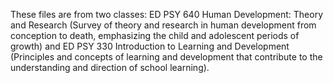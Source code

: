 These files are from two classes: ED PSY 640 Human Development: Theory and Research (Survey of theory and research in human development from conception to death, emphasizing the child and adolescent periods of growth) and ED PSY 330 Introduction to Learning and Development (Principles and concepts of learning and development that contribute to the understanding and direction of school learning). 
